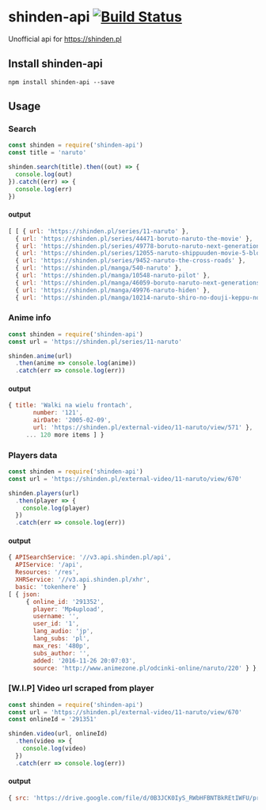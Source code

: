 # shinden-api [![Build Status](https://travis-ci.org/Nimebox/shinden-api.svg?branch=master)](https://travis-ci.org/Nimebox/shinden-api)
Unofficial api for
https://shinden.pl

## Install shinden-api
    npm install shinden-api --save
    
## Usage
### Search

```javascript
const shinden = require('shinden-api')
const title = 'naruto'

shinden.search(title).then((out) => {
  console.log(out)
}).catch((err) => {
  console.log(err)
})

```
#### output
```js
[ [ { url: 'https://shinden.pl/series/11-naruto' },
  { url: 'https://shinden.pl/series/44471-boruto-naruto-the-movie' },
  { url: 'https://shinden.pl/series/49778-boruto-naruto-next-generations' },
  { url: 'https://shinden.pl/series/12055-naruto-shippuuden-movie-5-blood-prison' },
  { url: 'https://shinden.pl/series/9452-naruto-the-cross-roads' },
  { url: 'https://shinden.pl/manga/540-naruto' },
  { url: 'https://shinden.pl/manga/10548-naruto-pilot' },
  { url: 'https://shinden.pl/manga/46059-boruto-naruto-next-generations' },
  { url: 'https://shinden.pl/manga/49976-naruto-hiden' },
  { url: 'https://shinden.pl/manga/10214-naruto-shiro-no-douji-keppu-no-kijin' } ]
```

### Anime info

```javascript
const shinden = require('shinden-api')
const url = 'https://shinden.pl/series/11-naruto'

shinden.anime(url)
  .then(anime => console.log(anime))
  .catch(err => console.log(err))


```

#### output
```js
{ title: 'Walki na wielu frontach',
       number: '121',
       airDate: '2005-02-09',
       url: 'https://shinden.pl/external-video/11-naruto/view/571' },
     ... 120 more items ] }
```

### Players data

```javascript
const shinden = require('shinden-api')
const url = 'https://shinden.pl/external-video/11-naruto/view/670'

shinden.players(url)
  .then(player => {
    console.log(player)
  })
  .catch(err => console.log(err))

```

#### output
```js
{ APISearchService: '//v3.api.shinden.pl/api',
  APIService: '/api',
  Resources: '/res',
  XHRService: '//v3.api.shinden.pl/xhr',
  basic: 'tokenhere' }
[ { json:
     { online_id: '291352',
       player: 'Mp4upload',
       username: '',
       user_id: '1',
       lang_audio: 'jp',
       lang_subs: 'pl',
       max_res: '480p',
       subs_author: '',
       added: '2016-11-26 20:07:03',
       source: 'http://www.animezone.pl/odcinki-online/naruto/220' } },
```

### [W.I.P] Video url scraped from player

```javascript
const shinden = require('shinden-api')
const url = 'https://shinden.pl/external-video/11-naruto/view/670'
const onlineId = '291351'

shinden.video(url, onlineId)
  .then(video => {
    console.log(video)
  })
  .catch(err => console.log(err))


```
#### output
```js
{ src: 'https://drive.google.com/file/d/0B3JCK0IyS_RWbHFBNTBkREtIWFU/preview' }
```
